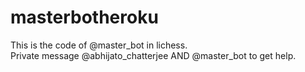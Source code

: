 # masterbotheroku
This is the code of @master_bot in lichess.
<br>
Private message @abhijato_chatterjee AND @master_bot to get help.
